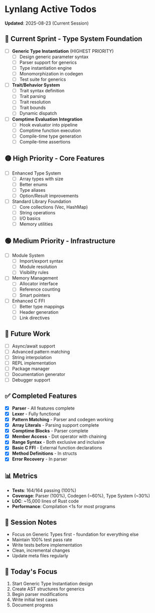 # Lynlang Active Todos
**Updated**: 2025-08-23 (Current Session)

## 🔴 Current Sprint - Type System Foundation
- [ ] **Generic Type Instantiation** (HIGHEST PRIORITY)
  - [ ] Design generic parameter syntax
  - [ ] Parser support for generics
  - [ ] Type instantiation engine
  - [ ] Monomorphization in codegen
  - [ ] Test suite for generics
- [ ] **Trait/Behavior System**
  - [ ] Trait syntax definition
  - [ ] Trait parsing
  - [ ] Trait resolution
  - [ ] Trait bounds
  - [ ] Dynamic dispatch
- [ ] **Comptime Evaluation Integration**
  - [ ] Hook evaluator into pipeline
  - [ ] Comptime function execution
  - [ ] Compile-time type generation
  - [ ] Compile-time assertions

## 🟡 High Priority - Core Features
- [ ] Enhanced Type System
  - [ ] Array types with size
  - [ ] Better enums
  - [ ] Type aliases
  - [ ] Option/Result improvements
- [ ] Standard Library Foundation
  - [ ] Core collections (Vec, HashMap)
  - [ ] String operations
  - [ ] I/O basics
  - [ ] Memory utilities

## 🟢 Medium Priority - Infrastructure
- [ ] Module System
  - [ ] Import/export syntax
  - [ ] Module resolution
  - [ ] Visibility rules
- [ ] Memory Management
  - [ ] Allocator interface
  - [ ] Reference counting
  - [ ] Smart pointers
- [ ] Enhanced C FFI
  - [ ] Better type mappings
  - [ ] Header generation
  - [ ] Link directives

## 🔵 Future Work
- [ ] Async/await support
- [ ] Advanced pattern matching
- [ ] String interpolation
- [ ] REPL implementation
- [ ] Package manager
- [ ] Documentation generator
- [ ] Debugger support

## ✅ Completed Features
- [x] **Parser** - All features complete
- [x] **Lexer** - Fully functional
- [x] **Pattern Matching** - Parser and codegen working
- [x] **Array Literals** - Parsing support complete
- [x] **Comptime Blocks** - Parser complete
- [x] **Member Access** - Dot operator with chaining
- [x] **Range Syntax** - Both exclusive and inclusive
- [x] **Basic C FFI** - External function declarations
- [x] **Method Definitions** - In structs
- [x] **Error Recovery** - In parser

## 📊 Metrics
- **Tests**: 164/164 passing (100%)
- **Coverage**: Parser (100%), Codegen (~60%), Type System (~30%)
- **LOC**: ~15,000 lines of Rust code
- **Performance**: Compilation <1s for most programs

## 📝 Session Notes
- Focus on Generic Types first - foundation for everything else
- Maintain 100% test pass rate
- Write tests before implementation
- Clean, incremental changes
- Update meta files regularly

## 🎯 Today's Focus
1. Start Generic Type Instantiation design
2. Create AST structures for generics
3. Begin parser modifications
4. Write initial test cases
5. Document progress
